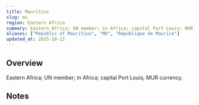 ```yaml
---
title: Mauritius
slug: mu
region: Eastern Africa
summary: Eastern Africa; UN member; in Africa; capital Port Louis; MUR currency.
aliases: ["Republic of Mauritius", "MU", "République de Maurice"]
updated_at: 2025-10-12
---
```


## Overview

Eastern Africa; UN member; in Africa; capital Port Louis; MUR currency.

## Notes

<!-- Add your first note below -->
